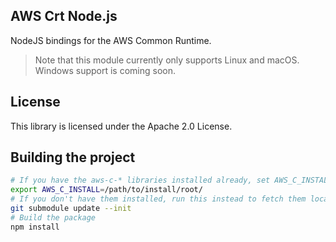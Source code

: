 ## AWS Crt Node.js

NodeJS bindings for the AWS Common Runtime.

> Note that this module currently only supports Linux and macOS. Windows support is coming soon.

## License

This library is licensed under the Apache 2.0 License.

## Building the project

````bash
# If you have the aws-c-* libraries installed already, set AWS_C_INSTALL to the install prefix
export AWS_C_INSTALL=/path/to/install/root/
# If you don't have them installed, run this instead to fetch them locally
git submodule update --init
# Build the package
npm install
````
